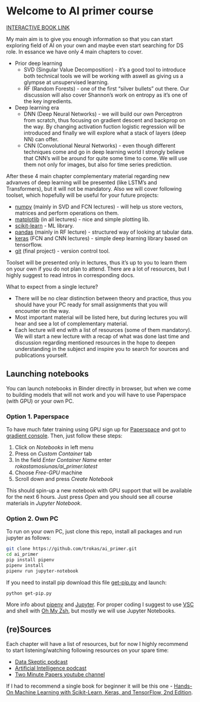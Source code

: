 # Welcome to AI primer course

[INTERACTIVE BOOK LINK](https://trokas.github.io/ai_primer/README.html)

My main aim is to give you enough information so that you can start exploring field of AI on your own and maybe even start searching for DS role.
In essance we have only 4 main chapters to cover.

- Prior deep learning
    - SVD (Singular Value Decomposition) - it’s a good tool to introduce both technical tools we will be working with aswell as giving us a glympse at unsupervised learning.
    - RF (Random Forests) - one of the first “silver bullets” out there. Our discussion will also cover Shannon’s work on entropy as it’s one of the key ingredients.
- Deep learning era
    - DNN (Deep Neural Networks) - we will build our own Perceptron from scratch, thus focusing on gradient descent and backprop on the way. By changing activation fuction logistic regression will be introduced and finally we will explore what a stack of layers (deep NN) can offer.
    - CNN (Convolutional Neural Networks) - even though different techniques come and go in deep learning world I strongly believe that CNN’s will be around for quite some time to come. We will use them not only for images, but also for time series prediction.

After these 4 main chapter complementary material regarding new advanves of deep learning will be presented (like LSTM’s and Transformers), but it will not be mandatory.
Also we will cover following toolset, which hopefully will be useful for your future projects:

- [numpy](https://numpy.org/doc/stable/user/quickstart.html) (mainly in SVD and FCN lectures) - will help us store vectors, matrices and perform operations on them.
- [matplotlib](https://matplotlib.org/tutorials/introductory/pyplot.html) (in all lectures) - nice and simple plotting lib.
- [scikit-learn](https://scikit-learn.org/stable/tutorial/basic/tutorial.html) - ML library.
- [pandas](https://pandas.pydata.org/pandas-docs/stable/user_guide/10min.html) (mainly in RF lecture) - structured way of looking at tabular data.
- [keras](https://keras.io/examples/vision/mnist_convnet/) (FCN and CNN lectures) - simple deep learning library based on tensorflow.
- [git](https://rogerdudler.github.io/git-guide/) (final project) - version control tool.

Toolset will be presented only in lectures, thus it’s up to you to learn them on your own if you do not plan to attend. There are a lot of resources, but I highly suggest to read intros in corresponding docs.

What to expect from a single lecture?

- There will be no clear distinction between theory and practice, thus you should have your PC ready for small assignments that you will encounter on the way.
- Most important material will be listed here, but during lectures you will hear and see a lot of complementary material.
- Each lecture will end with a list of resources (some of them mandatory). We will start a new lecture with a recap of what was done last time and discussion regarding mentioned resources in the hope to deepen understanding in the subject and inspire you to search for sources and publications yourself.

## Launching notebooks

You can launch notebooks in Binder directly in browser, but when we come to building models that will not work and you will have to use Paperspace (with GPU) or your own PC.

### Option 1. Paperspace

To have much fater training using GPU sign up for [Paperspace](https://www.paperspace.com/) and got to [gradient console](https://console.paperspace.com/gradient). Then, just follow these steps:

1. Click on *Notebooks* in left menu
2. Press on *Custom Container* tab
3. In the field *Enter Container Name* enter *rokastamosiunas/ai_primer:latest*
4. Choose *Free-GPU* machine
5. Scroll down and press *Create Notebook*

This should spin-up a new notebook with GPU support that will be available for the next 6 hours. Just press *Open* and you should see all course materials in *Jupyter Notebook*.

### Option 2. Own PC

To run on your own PC, just clone this repo, install all packages and run jupyter as follows:

```sh
git clone https://github.com/trokas/ai_primer.git
cd ai_primer
pip install pipenv
pipenv install
pipenv run jupyter-notebook
```

If you need to install pip download this file [get-pip.py](https://bootstrap.pypa.io/get-pip.py) and launch:

```
python get-pip.py
```

More info about [pipenv](https://pipenv.pypa.io/en/latest/) and [Jupyter](https://jupyter-notebook.readthedocs.io/en/latest/ui_components.html#interactive-user-interface-tour-of-the-notebook). For proper coding I suggest to use [VSC](https://code.visualstudio.com/) and shell with [Oh My Zsh](https://github.com/ohmyzsh/ohmyzsh), but mostly we will use Jupyter Notebooks.

## (re)Sources

Each chapter will have a list of resources, but for now I highly recommend to start listening/watching following resources on your spare time:
- [Data Skeptic podcast](https://dataskeptic.com/podcasts/ai)
- [Artificial Intelligence podcast](https://lexfridman.com/ai/)
- [Two Minute Papers youtube channel](https://www.youtube.com/user/keeroyz)

If I had to recommend a single book for beginner it will be this one - [Hands-On Machine Learning with Scikit-Learn, Keras, and TensorFlow, 2nd Edition](https://www.oreilly.com/library/view/hands-on-machine-learning/9781492032632/).

